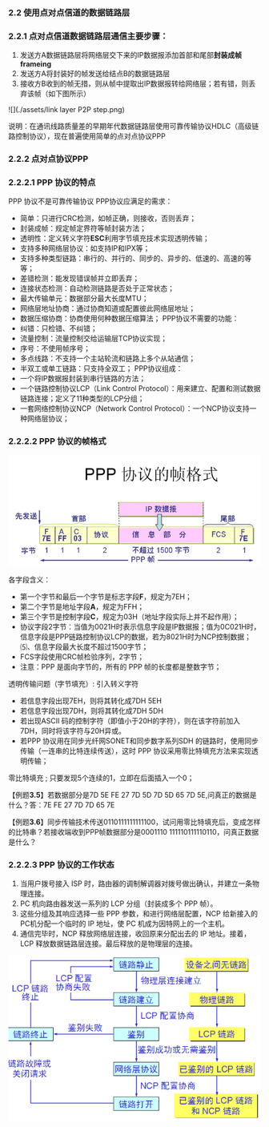 ### 2.2 使用点对点信道的数据链路层

### 2.2.1 点对点信道数据链路层通信主要步骤：

1. 发送方A数据链路层将网络层交下来的IP数据报添加首部和尾部**封装成帧** **frameing**
2. 发送方A将封装好的帧发送给结点B的数据链路层
3. 接收方B收到的帧无措，则从帧中提取出IP数据报转给网络层；若有错，则丢弃该帧（如下图所示）

![](./assets/link layer P2P step.png)

说明：在通讯线路质量差的早期年代数据链路层使用可靠传输协议HDLC（高级链路控制协议），现在普遍使用简单的点对点协议PPP

### 2.2.2 点对点协议PPP

### 2.2.2.1 PPP 协议的特点

PPP 协议不是可靠传输协议
PPP协议应满足的需求：
* 简单：只进行CRC检测，如帧正确，则接收，否则丢弃；
* 封装成帧：规定帧定界符等帧封装方法；
* 透明性：定义转义字符**ESC**利用字节填充技术实现透明传输；
* 支持多种网络层协议：如支持IP和IPX等；
* 支持多种类型链路：串行的、并行的、同步的、异步的、低速的、高速的等等；
* 差错检测：能发现错误帧并立即丢弃；
* 连接状态检测：自动检测链路是否处于正常状态；
* 最大传输单元：数据部分最大长度MTU；
* 网络层地址协商：通过协商知道或配置彼此网络层地址；
* 数据压缩协商：协商使用何种数据压缩算法；
PPP协议不需要的功能：
* 纠错：只检错、不纠错；
* 流量控制：流量控制交给运输层TCP协议实现；
* 序号：不使用帧序号；
* 多点线路：不支持一个主站轮流和链路上多个从站通信；
* 半双工或单工链路：只支持全双工；
PPP协议组成：
* 一个将IP数据报封装到串行链路的方法；
* 一个链路控制协议LCP（Link Control Protocol）：用来建立、配置和测试数据链路连接；定义了11种类型的LCP分组；
* 一套网络控制协议NCP（Network Control Protocol）：一个NCP协议支持一种网络层协议；

### 2.2.2.2 PPP 协议的帧格式

![](assets/PPP帧协议.jpg)  

各字段含义：
* 第一个字节和最后一个字节是标志字段**F**，规定为7EH；
* 第二个字节是地址字段**A**，规定为FFH；
* 第三个字节是控制字段**C**，规定为03H（地址字段实际上并不起作用）；
* 协议字段2字节：当值为0021H时表示信息字段是IP数据报；值为0C021H时，信息字段是PPP链路控制协议LCP的数据，若为8021H时为NCP控制数据；⑸、信息字段最大长度不超过1500字节；
* FCS字段使用CRC帧检验序列，2字节；
* 注意：PPP 是面向字节的，所有的 PPP 帧的长度都是整数字节；

透明传输问题（字节填充）: 引入转义字符
* 若信息字段出现7EH，则将其转化成7DH 5EH
* 若信息字段出现7DH，则将其转化成7DH 5DH
* 若出现ASCII 码的控制字符（即值小于20H的字符），则在该字符前加入7DH，同时将该字符与20H异或。
* 若PPP 协议用在同步光纤网SONET和同步数字系列SDH 的链路时，使用同步传输（一连串的比特连续传送），这时 PPP 协议采用零比特填充方法来实现透明传输；

零比特填充 ; 只要发现5个连续的1，立即在后面插入一个0；

【例题**3.5**】若数据部分是7D 5E FE 27 7D 5D 7D 5D 65 7D 5E,问真正的数据是什么？答：7E FE 27 7D 7D 65 7E

【例题**3.6**】同步传输技术传送0110111111111100，试问用零比特填充后，变成怎样的比特串？若接收端收到PPP帧数据部分是0001110 111110111110110，问真正数据是什么？

### 2.2.2.3 PPP 协议的工作状态

1. 当用户拨号接入 ISP 时，路由器的调制解调器对拨号做出确认，并建立一条物理连接。
2. PC 机向路由器发送一系列的 LCP 分组（封装成多个 PPP 帧）。
3. 这些分组及其响应选择一些 PPP 参数，和进行网络层配置，NCP 给新接入的 PC机分配一个临时的 IP 地址，使 PC 机成为因特网上的一个主机。
4. 通信完毕时，NCP 释放网络层连接，收回原来分配出去的 IP 地址。接着，LCP 释放数据链路层连接。最后释放的是物理层的连接。

![](assets/PPP协议状态图.png)





